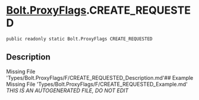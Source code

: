 # [Bolt.ProxyFlags](Types/Bolt.ProxyFlags.md).CREATE_REQUESTED
`public readonly static Bolt.ProxyFlags CREATE_REQUESTED`
## Description
Missing File 'Types/Bolt.ProxyFlags/F/CREATE_REQUESTED_Description.md'## Example
Missing File 'Types/Bolt.ProxyFlags/F/CREATE_REQUESTED_Example.md'
*THIS IS AN AUTOGENERATED FILE, DO NOT EDIT*
